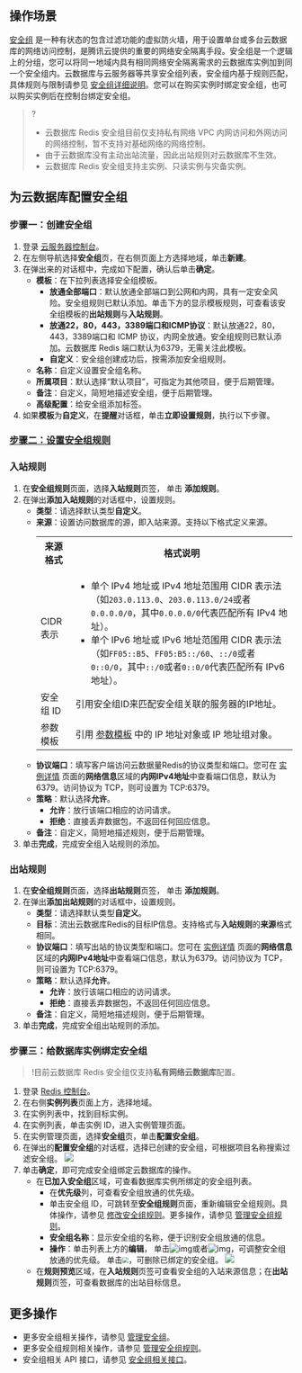 ## 操作场景
[安全组](https://cloud.tencent.com/doc/product/213/500) 是一种有状态的包含过滤功能的虚拟防火墙，用于设置单台或多台云数据库的网络访问控制，是腾讯云提供的重要的网络安全隔离手段。安全组是一个逻辑上的分组，您可以将同一地域内具有相同网络安全隔离需求的云数据库实例加到同一个安全组内。云数据库与云服务器等共享安全组列表，安全组内基于规则匹配，具体规则与限制请参见 [安全组详细说明](https://cloud.tencent.com/document/product/215/20089)。您可以在购买实例时绑定安全组，也可以购买实例后在控制台绑定安全组。

>?
>- 云数据库 Redis 安全组目前仅支持私有网络 VPC 内网访问和外网访问的网络控制，暂不支持对基础网络的网络控制。
> - 由于云数据库没有主动出站流量，因此出站规则对云数据库不生效。
> - 云数据库 Redis 安全组支持主实例、只读实例与灾备实例。

## 为云数据库配置安全组
### 步骤一：创建安全组
1. 登录 [云服务器控制台](https://console.cloud.tencent.com/cvm/securitygroup)。
2. 在左侧导航选择**安全组**页，在右侧页面上方选择地域，单击**新建**。
3. 在弹出来的对话框中，完成如下配置，确认后单击**确定**。
   - **模板**：在下拉列表选择安全组模板。
     - **放通全部端口**：默认放通全部端口到公网和内网，具有一定安全风险。安全组规则已默认添加。单击下方的显示模板规则，可查看该安全组模板的**出站规则**与**入站规则**。
     - **放通22，80，443，3389端口和ICMP协议**：默认放通22，80，443，3389端口和 ICMP 协议，内网全放通。安全组规则已默认添加。云数据库 Redis 端口默认为6379，无需关注此模板。
     - **自定义**：安全组创建成功后，按需添加安全组规则。
   - **名称**：自定义设置安全组名称。
   - **所属项目**：默认选择“默认项目”，可指定为其他项目，便于后期管理。
   - **备注**：自定义，简短地描述安全组，便于后期管理。
   - **高级配置**：给安全组添加标签。
4. 如果**模板**为**自定义**，在**提醒**对话框，单击**立即设置规则**，执行以下步骤。

### [步骤二：设置安全组规则](id:Step2)

### 入站规则

1. 在**安全组规则**页面，选择**入站规则**页签， 单击 **添加规则**。
2. 在弹出**添加入站规则**的对话框中，设置规则。
   - **类型**：请选择默认类型**自定义**。
   - **来源**：设置访问数据库的源，即入站来源。支持以下格式定义来源。
     <table>
     <tr><th>来源格式</th><th>格式说明</th></tr>
         <tr><td>CIDR 表示</td>
             <td><ul><li>单个 IPv4 地址或 IPv4 地址范围用 CIDR 表示法（如<code>203.0.113.0</code>、<code>203.0.113.0/24</code>或者<code>0.0.0.0/0</code>，其中<code>0.0.0.0/0</code>代表匹配所有 IPv4 地址）。</li><li>单个 IPv6 地址或 IPv6 地址范围用 CIDR 表示法（如<code>FF05::B5</code>、<code>FF05:B5::/60</code>、<code>::/0</code>或者<code>0::0/0</code>，其中<code>::/0</code>或者<code>0::0/0</code>代表匹配所有 IPv6 地址）。</li></ul></td></tr>
     <tr>
         <td>安全组 ID</ul>
     </td>
         <td>引用安全组ID来匹配安全组关联的服务器的IP地址。
     </td></tr>
     <tr>
         <td>参数模板</td>
         <td>引用 <a href="https://cloud.tencent.com/document/product/215/20090">参数模板</a> 中的 IP 地址对象或 IP 地址组对象。</td></tr>
     </table>
   - **协议端口**：填写客户端访问云数据量Redis的协议类型和端口。您可在 [实例详情](https://console.cloud.tencent.com/redis) 页面的**网络信息**区域的**内网IPv4地址**中查看端口信息，默认为6379。访问协议为 TCP，则可设置为 TCP:6379。
    - **策略**：默认选择**允许**。
      - **允许**：放行该端口相应的访问请求。
      - **拒绝**：直接丢弃数据包，不返回任何回应信息。
    - **备注**：自定义，简短地描述规则，便于后期管理。
4. 单击**完成**，完成安全组入站规则的添加。
   
### 出站规则

1. 在**安全组规则**页面，选择**出站规则**页签， 单击 **添加规则**。
2. 在弹出**添加出站规则**的对话框中，设置规则。
   - **类型**：请选择默认类型**自定义**。
   - **目标**：流出云数据库Redis的目标IP信息。支持格式与**入站规则**的**来源**格式相同。
   - **协议端口**：填写出站的协议类型和端口。您可在 [实例详情](https://console.cloud.tencent.com/redis) 页面的**网络信息**区域的**内网IPv4地址**中查看端口信息，默认为6379。访问协议为 TCP，则可设置为 TCP:6379。
    - **策略**：默认选择**允许**。
      - **允许**：放行该端口相应的访问请求。
      - **拒绝**：直接丢弃数据包，不返回任何回应信息。
    - **备注**：自定义，简短地描述规则，便于后期管理。
4. 单击**完成**，完成安全组出站规则的添加。

### 步骤三：给数据库实例绑定安全组

>!目前云数据库 Redis 安全组仅支持**私有网络云数据库**配置。

1. 登录 [Redis 控制台](https://console.cloud.tencent.com/redis)。
2. 在右侧**实例列表**页面上方，选择地域。
3. 在实例列表中，找到目标实例。
4. 在实例列表，单击实例 ID，进入实例管理页面。
5. 在实例管理页面，选择**安全组**页，单击**配置安全组**。
6. 在弹出的**配置安全组**的对话框，选择已创建的安全组，可根据项目名称搜索过滤安全组。
	 ![](https://qcloudimg.tencent-cloud.cn/raw/7b2c4e94292cc4e2b8c98c7b52c67509.png)
7. 单击**确定**，即可完成安全组绑定云数据库的操作。 
   - 在**已加入安全组**区域，可查看数据库实例所绑定的安全组列表。
     - 在**优先级**列，可查看安全组放通的优先级。
     - 单击安全组 ID，可跳转至**安全组规则**页面，重新编辑安全组规则。具体操作，请参见 [修改安全组规则](https://cloud.tencent.com/document/product/215/39799)。更多操作，请参见 [管理安全组规则](https://cloud.tencent.com/document/product/215/39798)。
     - **安全组名称**：显示安全组的名称，便于识别安全组放通的信息。
     - **操作**：单击列表上方的**编辑**， 单击![img](https://qcloudimg.tencent-cloud.cn/raw/b407f850a15a1362a1ac89a4b13ce955.png)或者![img](https://qcloudimg.tencent-cloud.cn/raw/3efb762c31ec14fa16813748183eb520.png)，可调整安全组放通的优先级。 单击<img src="https://qcloudimg.tencent-cloud.cn/raw/ef650a132e219e69f4792ce463e69fe0.png" style="zoom: 67%;" />，可删除已绑定的安全组。
     ![](https://qcloudimg.tencent-cloud.cn/raw/65ed391b636db5e291788e3ded62444f.png)
   - 在**规则预览**区域，在**入站规则**页签可查看安全组的入站来源信息；在**出站规则**页签，可查看数据库的出站目标信息。

## 更多操作

- 更多安全组相关操作，请参见 [管理安全组](https://cloud.tencent.com/document/product/215/39794)。
- 更多安全组规则相关操作，请参见 [管理安全组规则](https://cloud.tencent.com/document/product/215/39798)。
- 安全组相关 API 接口，请参见 [安全组相关接口](https://cloud.tencent.com/document/product/215/15803)。
